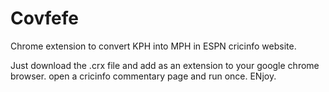 <h1>Covfefe</h1>
Chrome extension to convert KPH into MPH in ESPN cricinfo website.

Just download the .crx file and add as an extension to your google chrome browser. open a cricinfo commentary page and run once. ENjoy.

